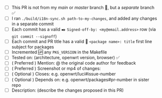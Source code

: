 <!-- 

Thank you for your contribution to the luci repository.

Please read this before creating your PR.

Review https://github.com/openwrt/luci/blob/master/CONTRIBUTING.md
especially if this is your first time to contribute to this repo.

MUST NOT:
- add a PR from your *main* branch - put it on a separate branch
- add merge commits to your PR: rebase locally and force-push

MUST:
- increment any PKG_VERSION in the affected Makefile
- set to draft if this PR depends on other PRs to e.g. openwrt/openwrt
- each commit subject line starts with '<package name>: title' 
- each commit has a valid `Signed-off-by: ` (S.O.B.) with a reachable email
	* Forgot? `git commit --amend ; git push -f`
	* Tip: use `git commit --signoff`

MAY:
- your S.O.B. *may* be a nickname
- delete the below *optional* entries that do not apply
- skip a `<package name>: title` first line subject if the commit is house-keeping or chore

-->

- [ ] This PR is not from my *main* or *master* branch :poop:, but a *separate* branch :white_check_mark:
- [ ] I ran `./build/i18n-sync.sh path-to-my-changes`, and added any changes in a separate commit
- [ ] Each commit has a valid :black_nib: `Signed-off-by: <my@email.address>` row (via `git commit --signoff`)
- [ ] Each commit and PR title has a valid :memo: `<package name>: title` first line subject for packages
- [ ] Incremented :up: any `PKG_VERSION` in the Makefile
- [ ] Tested on: (architecture, openwrt version, browser) :white_check_mark:
- [ ] \( Preferred ) Mention: @ the original code author for feedback
- [ ] \( Preferred ) Screenshot or mp4 of changes:
- [ ] \( Optional ) Closes: e.g. openwrt/luci#issue-number
- [ ] \( Optional ) Depends on: e.g. openwrt/packages#pr-number in sister repo
- [ ] Description: (describe the changes proposed in this PR)
